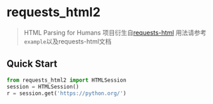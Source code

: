 # requests_html2
> HTML Parsing for Humans
> 项目衍生自[requests-html](https://github.com/kennethreitz/requests-html)
> 用法请参考`example`以及requests-html文档

## Quick Start

```python
from requests_html2 import HTMLSession
session = HTMLSession()
r = session.get('https://python.org/')
```